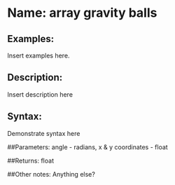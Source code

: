 # Name: array gravity balls

## Examples:
Insert examples here.

## Description:
Insert description here

## Syntax:
Demonstrate syntax here

##Parameters: 
angle - radians, x & y coordinates - float

##Returns:
float

##Other notes:
Anything else?
